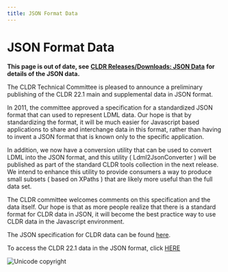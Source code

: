 ```yaml
---
title: JSON Format Data
---
```


# JSON Format Data

**This page is out of date, see** [**CLDR Releases/Downloads: JSON Data**](https://www.google.com/url?q=https%3A%2F%2Fcldr.unicode.org%2Findex%2Fdownloads%23h.nosb01ot1guy&sa=D&sntz=1&usg=AOvVaw3XYfzHnHlYw0KHy-Or9-bW) **for details of the JSON data.**

The CLDR Technical Committee is pleased to announce a preliminary publishing of the CLDR 22.1 main and supplemental data in JSON format.

In 2011, the committee approved a specification for a standardized JSON format that can used to represent LDML data. Our hope is that by standardizing the format, it will be much easier for Javascript based applications to share and interchange data in this format, rather than having to invent a JSON format that is known only to the specific application.

In addition, we now have a conversion utility that can be used to convert LDML into the JSON format, and this utility ( Ldml2JsonConverter ) will be published as part of the standard CLDR tools collection in the next release. We intend to enhance this utility to provide consumers a way to produce small subsets ( based on XPaths ) that are likely more useful than the full data set.

The CLDR committee welcomes comments on this specification and the data itself. Our hope is that as more people realize that there is a standard format for CLDR data in JSON, it will become the best practice way to use CLDR data in the Javascript environment.

The JSON specification for CLDR data can be found [here](https://cldr.unicode.org/index/cldr-spec/cldr-json-bindings).

To access the CLDR 22.1 data in the JSON format, click [HERE](http://www.google.com/url?q=http%3A%2F%2Fwww.unicode.org%2Frepos%2Fcldr-aux%2Fjson%2F22.1%2F&sa=D&sntz=1&usg=AOvVaw3a81SHdsJi_Nf1zWGhF3rs)

![Unicode copyright](https://www.unicode.org/img/hb_notice.gif)